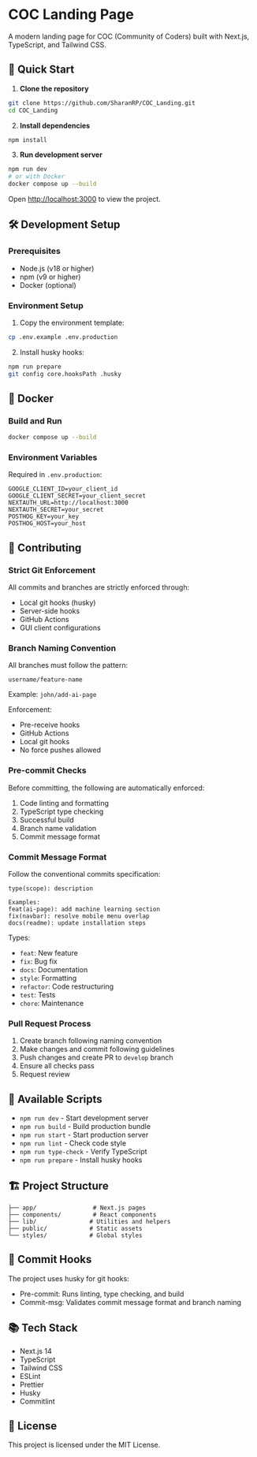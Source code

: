# COC Landing Page

A modern landing page for COC (Community of Coders) built with Next.js, TypeScript, and Tailwind CSS.

## 🚀 Quick Start

1. **Clone the repository**
```bash
git clone https://github.com/SharanRP/COC_Landing.git
cd COC_Landing
```

2. **Install dependencies**
```bash
npm install
```

3. **Run development server**
```bash
npm run dev
# or with Docker
docker compose up --build
```

Open [http://localhost:3000](http://localhost:3000) to view the project.

## 🛠️ Development Setup

### Prerequisites
- Node.js (v18 or higher)
- npm (v9 or higher)
- Docker (optional)

### Environment Setup
1. Copy the environment template:
```bash
cp .env.example .env.production
```

2. Install husky hooks:
```bash
npm run prepare
git config core.hooksPath .husky
```

## 🐳 Docker

### Build and Run
```bash
docker compose up --build
```

### Environment Variables
Required in `.env.production`:
```env
GOOGLE_CLIENT_ID=your_client_id
GOOGLE_CLIENT_SECRET=your_client_secret
NEXTAUTH_URL=http://localhost:3000
NEXTAUTH_SECRET=your_secret
POSTHOG_KEY=your_key
POSTHOG_HOST=your_host
```

## 📝 Contributing

### Strict Git Enforcement
All commits and branches are strictly enforced through:
- Local git hooks (husky)
- Server-side hooks
- GitHub Actions
- GUI client configurations

### Branch Naming Convention
All branches must follow the pattern:
```
username/feature-name
```
Example: `john/add-ai-page`

Enforcement:
- Pre-receive hooks
- GitHub Actions
- Local git hooks
- No force pushes allowed

### Pre-commit Checks
Before committing, the following are automatically enforced:
1. Code linting and formatting
2. TypeScript type checking
3. Successful build
4. Branch name validation
5. Commit message format

### Commit Message Format
Follow the conventional commits specification:
```
type(scope): description

Examples:
feat(ai-page): add machine learning section
fix(navbar): resolve mobile menu overlap
docs(readme): update installation steps
```

Types:
- `feat`: New feature
- `fix`: Bug fix
- `docs`: Documentation
- `style`: Formatting
- `refactor`: Code restructuring
- `test`: Tests
- `chore`: Maintenance

### Pull Request Process
1. Create branch following naming convention
2. Make changes and commit following guidelines
3. Push changes and create PR to `develop` branch
4. Ensure all checks pass
5. Request review

## 🔧 Available Scripts

- `npm run dev` - Start development server
- `npm run build` - Build production bundle
- `npm run start` - Start production server
- `npm run lint` - Check code style
- `npm run type-check` - Verify TypeScript
- `npm run prepare` - Install husky hooks

## 🏗️ Project Structure

```
├── app/                # Next.js pages
├── components/         # React components
├── lib/               # Utilities and helpers
├── public/            # Static assets
└── styles/            # Global styles
```

## 🔐 Commit Hooks

The project uses husky for git hooks:
- Pre-commit: Runs linting, type checking, and build
- Commit-msg: Validates commit message format and branch naming

## 📚 Tech Stack

- Next.js 14
- TypeScript
- Tailwind CSS
- ESLint
- Prettier
- Husky
- Commitlint

## 📄 License

This project is licensed under the MIT License.
